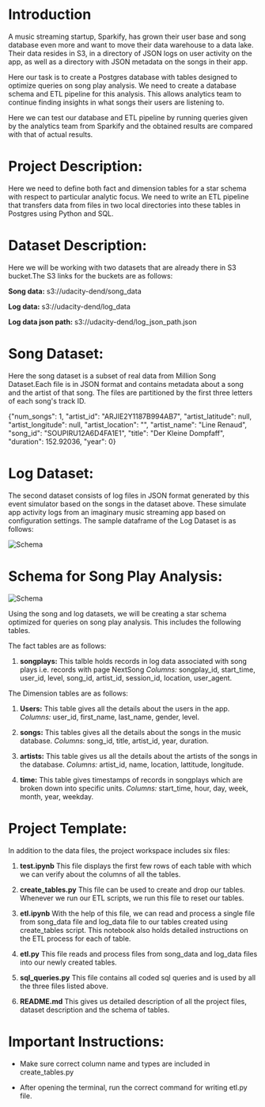 # Introduction

A music streaming startup, Sparkify, has grown their user base and song database even more and want to move their data warehouse to a data lake. Their data resides in S3, in a directory of JSON logs on user activity on the app, as well as a directory with JSON metadata on the songs in their app.

Here our task is to create a Postgres database with tables designed to optimize queries on song play analysis. We need to create a database schema and ETL pipeline for this analysis. This allows analytics team to continue finding insights in what songs their users are listening to.

Here we can test our database and ETL pipeline by running queries given by the analytics team from Sparkify and the obtained results are compared with that of actual results.

# **Project Description:**

Here we need to define both fact and dimension tables for a star schema with respect to particular analytic focus.
We need to write an ETL pipeline that transfers data from files in two local directories into these tables in Postgres using Python and SQL.

# **Dataset Description:**

Here we will be working with two datasets that are already there in S3 bucket.The S3 links for the buckets are as follows:

**Song data:** s3://udacity-dend/song_data

**Log data:** s3://udacity-dend/log_data

**Log data json path:** s3://udacity-dend/log_json_path.json

# **Song Dataset:**

Here the song dataset is a subset of real data from Million Song Dataset.Each file is in JSON format and contains metadata about a song and the artist of that song. The files are partitioned by the first three letters of each song's track ID. 

{"num_songs": 1, 
"artist_id": "ARJIE2Y1187B994AB7", 
"artist_latitude": null,
"artist_longitude": null,
"artist_location": "",
"artist_name": "Line Renaud", 
"song_id": "SOUPIRU12A6D4FA1E1", 
"title": "Der Kleine Dompfaff", 
"duration": 152.92036,
"year": 0}

# **Log Dataset:**

The second dataset consists of log files in JSON format generated by this event simulator based on the songs in the dataset above. These simulate app activity logs from an imaginary music streaming app based on configuration settings. The sample dataframe of the Log Dataset is as follows:

![Schema](Sample_df.png)

# **Schema for Song Play Analysis:**

![Schema](Datamodeling.PostgreSQL.png)

Using the song and log datasets, we will be creating a star schema optimized for queries on song play analysis. This includes the following tables.

The fact tables are as follows:

1. **songplays:** This talble holds records in log data associated with song plays i.e. records with page NextSong
   *Columns:* songplay_id, start_time, user_id, level, song_id, artist_id, session_id, location, user_agent.

The Dimension tables are as follows:

1. **Users:** This table gives all the details about the users in the app.
   *Columns:* user_id, first_name, last_name, gender, level.

2. **songs:** This tables gives all the details about the songs in the music database.
   *Columns:* song_id, title, artist_id, year, duration.

3. **artists:** This table gives us all the details about the artists of the songs in the database.
   *Columns:* artist_id, name, location, lattitude, longitude.

4. **time:** This table gives timestamps of records in songplays which are broken down into specific units.
   *Columns:* start_time, hour, day, week, month, year, weekday.

# **Project Template:**

In addition to the data files, the project workspace includes six files:

1. **test.ipynb** This file displays the first few rows of each table with which we can verify about the columns of all the tables.

2. **create_tables.py** This file can be used to create and drop our tables. Whenever we run our ETL scripts, we run this file to reset our tables.

3. **etl.ipynb** With the help of this file, we can read and process a single file from song_data file and log_data file to our tables created using create_tables script. This notebook also holds detailed instructions on the ETL process for each of table.

4. **etl.py** This file reads and process files from song_data and log_data files into our newly created tables.

5. **sql_queries.py** This file contains all coded sql queries and is used by all the three files listed above.

6. **README.md** This gives us detailed description of all the project files, dataset description and the schema of tables.


# Important Instructions:

* Make sure correct column name and types  are included in create_tables.py

* After opening the terminal, run the correct command for writing etl.py file.